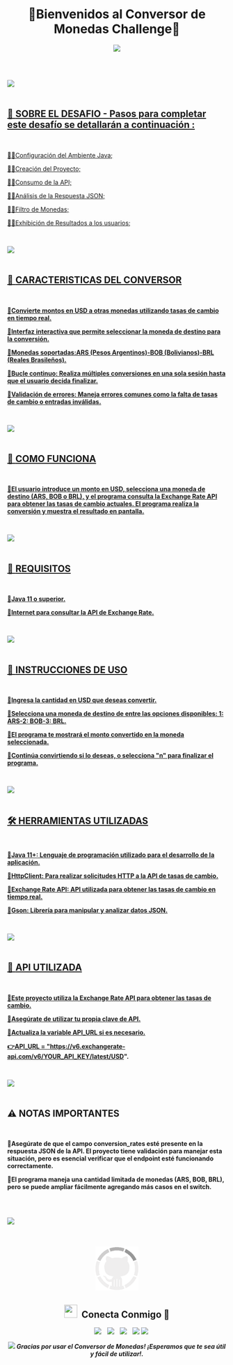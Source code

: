 ## <h1 align="center">💱<strong>Bienvenidos al Conversor de Monedas Challenge</strong>💱</h1>
<p align="center">
  <a href="https://github.com/DenverCoder1/readme-typing-svg"><img src="https://readme-typing-svg.herokuapp.com?font=Philosopher&color=cyan&size=25&center=true&vCenter=true&width=600&height=100&lines=EL+HOMBRE+QUE+MUEVE+UNA+MONTAÑA,;COMIENZA+CARGANDO+PEQUEÑAS+PIEDRAS.">
</p>
<br>
<!--Sobre el desafio -->
<br>


<img src="https://user-images.githubusercontent.com/73097560/115834477-dbab4500-a447-11eb-908a-139a6edaec5c.gif"><br><br>
## 🏦 <b> SOBRE EL DESAFIO - Pasos para completar este desafío se detallarán a continuación :</b>
<br> 

👷‍♂️Configuración del Ambiente Java;

👷‍♂️Creación del Proyecto;

👷‍♂️Consumo de la API;

👷‍♂️Análisis de la Respuesta JSON;

👷‍♂️Filtro de Monedas;

👷‍♂️Exhibición de Resultados a los usuarios;
<br>
<!--CARACTERISTICAS DEL CONVERSOR-->
<br>

<img src="https://user-images.githubusercontent.com/73097560/115834477-dbab4500-a447-11eb-908a-139a6edaec5c.gif"><br><br>
## 🌟 <b>CARACTERISTICAS DEL CONVERSOR<b>
<br>

:small_orange_diamond:Convierte montos en USD a otras monedas utilizando tasas de cambio en tiempo real.

:small_orange_diamond:Interfaz interactiva que permite seleccionar la moneda de destino para la conversión.

:small_orange_diamond:Monedas soportadas:ARS (Pesos Argentinos)-BOB (Bolivianos)-BRL (Reales Brasileños).

:small_orange_diamond:Bucle continuo: Realiza múltiples conversiones en una sola sesión hasta que el usuario decida finalizar.

:small_orange_diamond:Validación de errores: Maneja errores comunes como la falta de tasas de cambio o entradas inválidas.
<br>
<!--Cómo funciona-->
<br>


<img src="https://user-images.githubusercontent.com/73097560/115834477-dbab4500-a447-11eb-908a-139a6edaec5c.gif"><br><br>
##  🚀 <b>COMO FUNCIONA<b>
<br>

:small_orange_diamond:El usuario introduce un monto en USD, selecciona una moneda de destino (ARS, BOB o BRL), y el programa consulta la Exchange Rate API para obtener las tasas de cambio actuales. El programa realiza la conversión y muestra el resultado en pantalla.
<br>
<!--Requisitos-->
<br>


<img src="https://user-images.githubusercontent.com/73097560/115834477-dbab4500-a447-11eb-908a-139a6edaec5c.gif"><br><br>
##  🔧 <b>REQUISITOS<b>
<br>

:small_orange_diamond:Java 11 o superior.

:small_orange_diamond:Internet para consultar la API de Exchange Rate.
<br>
<!--Instrucciones de uso-->
<br>


<img src="https://user-images.githubusercontent.com/73097560/115834477-dbab4500-a447-11eb-908a-139a6edaec5c.gif"><br><br>
## 📝 <b>INSTRUCCIONES DE USO<b>
<br>

:small_orange_diamond:Ingresa la cantidad en USD que deseas convertir.

:small_orange_diamond:Selecciona una moneda de destino de entre las opciones disponibles: 1: ARS-2: BOB-3: BRL.

:small_orange_diamond:El programa te mostrará el monto convertido en la moneda seleccionada.

:small_orange_diamond:Continúa convirtiendo si lo deseas, o selecciona "n" para finalizar el programa.
<br>
<!--Herramientas utilizadas-->
<br>


<img src="https://user-images.githubusercontent.com/73097560/115834477-dbab4500-a447-11eb-908a-139a6edaec5c.gif"><br><br>
## 🛠️  <b>HERRAMIENTAS UTILIZADAS<b>
<br>

:small_orange_diamond:Java 11+: Lenguaje de programación utilizado para el desarrollo de la aplicación.

:small_orange_diamond:HttpClient: Para realizar solicitudes HTTP a la API de tasas de cambio.

:small_orange_diamond:Exchange Rate API: API utilizada para obtener las tasas de cambio en tiempo real.

:small_orange_diamond:Gson: Librería para manipular y analizar datos JSON.
<br>
<!--API utilizada-->
<br>


<img src="https://user-images.githubusercontent.com/73097560/115834477-dbab4500-a447-11eb-908a-139a6edaec5c.gif"><br><br>
## 📡 <b>API UTILIZADA<b>
<br>

:small_orange_diamond:Este proyecto utiliza la Exchange Rate API para obtener las tasas de cambio. 

:small_orange_diamond:Asegúrate de utilizar tu propia clave de API.

:small_orange_diamond:Actualiza la variable API_URL si es necesario.

:point_right:API_URL = "https://v6.exchangerate-api.com/v6/YOUR_API_KEY/latest/USD".
<br>
<!--Notas importantes-->
<br>


<img src="https://user-images.githubusercontent.com/73097560/115834477-dbab4500-a447-11eb-908a-139a6edaec5c.gif"><br><br>
## ⚠️ <b>NOTAS IMPORTANTES<b>
<br>

:small_orange_diamond:Asegúrate de que el campo conversion_rates esté presente en la respuesta JSON de la API. El proyecto tiene validación para manejar esta situación, pero es esencial verificar que el endpoint esté funcionando correctamente.

:small_orange_diamond:El programa maneja una cantidad limitada de monedas (ARS, BOB, BRL), pero se puede ampliar fácilmente agregando más casos en el switch.
<br>
<!--Contacto-->
<br>


<!--Github Logo Credits-->
<br>

<img src="https://user-images.githubusercontent.com/73097560/115834477-dbab4500-a447-11eb-908a-139a6edaec5c.gif"><br><br>
<br>
<div align=center>
       <a href="https://github.com/Elnenedelguion" target="_blank" rel="noreferrer">
       <img src="https://raw.githubusercontent.com/AhmedFathyDev/AhmedFathyDev/main/GitHub.gif" alt="GitHub Octocat Logo" height="100">
       </a>
</div>
<h2 align="center" > <img src="https://media.giphy.com/media/iY8CRBdQXODJSCERIr/giphy.gif" width="30" height="30" style="margin-right: 10px;">Conecta Conmigo 🤝 </h2>

<p align="center">

 <div align="center"  class="icons-social" style="margin-left: 10px;">
        <a style="margin-left: 10px;"  target="_blank" href="https://www.linkedin.com/in/eduardo-iuorio">
			<img src="https://img.icons8.com/doodle/40/000000/linkedin--v2.png"></a>
        <a style="margin-left: 10px;" target="_blank" href="https://github.com/Elnenedelguion">
		         <img src="https://img.icons8.com/doodle/40/000000/github--v1.png"></a>
        <a style="margin-left: 10px;" target="_blank" href="https://x.com/elnenedelguion?t=omx0XwDjHHg_i_F6S3y7oQ&s=08">
	                 <img src="https://img.icons8.com/doodle/1x/twitter-squared--v2.png" ></a>
	<a style="margin-left: 10px;"  target="_blank" href="https://discord.com/channels/elnenedelguion"><img src="https://github.com/user-attachments/assets/f1e69b21-c36c-4f2e-bb49-28b30a5d2e8a"></a>
        <a href="https://medium.com/@eduiuorio" target="blank"><img src="https://github.com/user-attachments/assets/8279637f-b7c3-482d-8129-a5fbbfe156c7"></a>  
</div>
</p>

<div align="center"><img src="https://media.giphy.com/media/LnQjpWaON8nhr21vNW/giphy.gif" width="60"><em><b> Gracias por usar el Conversor de Monedas! ¡Esperamos que te sea útil y fácil de utilizar!.</em></div> 


